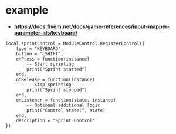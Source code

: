 # example
- **https://docs.fivem.net/docs/game-references/input-mapper-parameter-ids/keyboard/**
```
local sprintControl = ModuleControl.RegisterControl({
    type = "KEYBOARD",
    button = "LSHIFT",
    onPress = function(instance)
        -- Start sprinting
        print("Sprint started")
    end,
    onRelease = function(instance)
        -- Stop sprinting
        print("Sprint stopped")
    end,
    onListener = function(state, instance)
        -- Optional additional logic
        print("Control state:", state)
    end,
    description = "Sprint Control"
})

